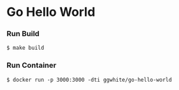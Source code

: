 # Go Hello World

### Run Build
```
$ make build
```

### Run Container
```
$ docker run -p 3000:3000 -dti ggwhite/go-hello-world
```